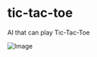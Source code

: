 # tic-tac-toe
AI that can play Tic-Tac-Toe

![Image](https://cs50.harvard.edu/ai/2020/projects/0/tictactoe/images/game.png)
